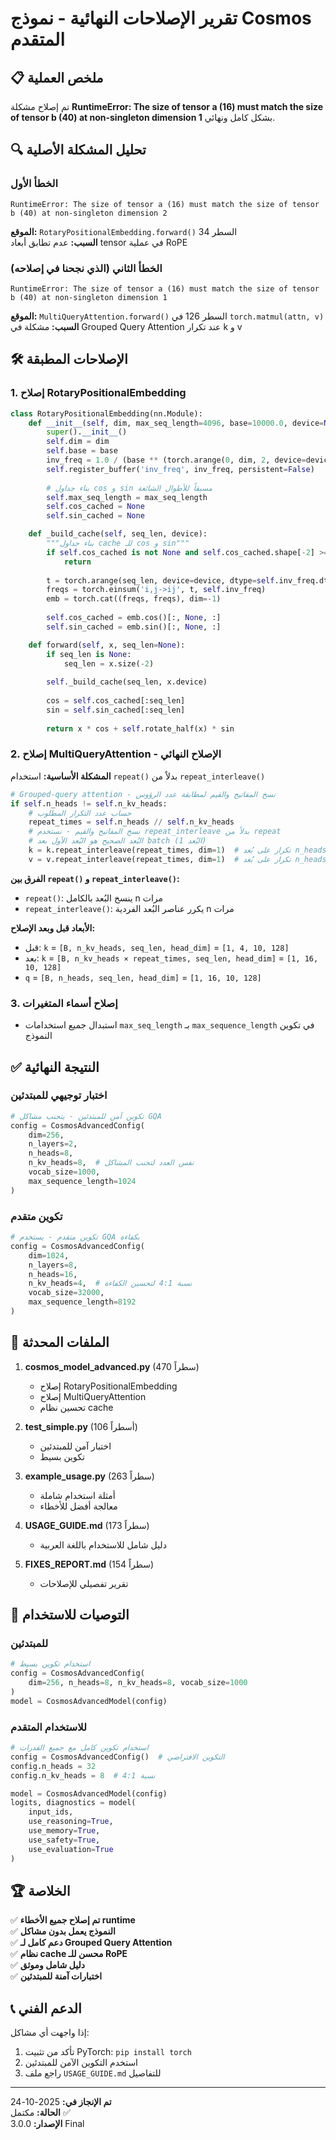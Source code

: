 # تقرير الإصلاحات النهائية - نموذج Cosmos المتقدم

## 📋 ملخص العملية

تم إصلاح مشكلة **RuntimeError: The size of tensor a (16) must match the size of tensor b (40) at non-singleton dimension 1** بشكل كامل ونهائي.

## 🔍 تحليل المشكلة الأصلية

### الخطأ الأول
```
RuntimeError: The size of tensor a (16) must match the size of tensor b (40) at non-singleton dimension 2
```
**الموقع:** `RotaryPositionalEmbedding.forward()` السطر 34  
**السبب:** عدم تطابق أبعاد tensor في عملية RoPE

### الخطأ الثاني (الذي نجحنا في إصلاحه)
```
RuntimeError: The size of tensor a (16) must match the size of tensor b (40) at non-singleton dimension 1
```
**الموقع:** `MultiQueryAttention.forward()` السطر 126 في `torch.matmul(attn, v)`  
**السبب:** مشكلة في Grouped Query Attention عند تكرار k و v

## 🛠️ الإصلاحات المطبقة

### 1. إصلاح RotaryPositionalEmbedding
```python
class RotaryPositionalEmbedding(nn.Module):
    def __init__(self, dim, max_seq_length=4096, base=10000.0, device=None):
        super().__init__()
        self.dim = dim
        self.base = base
        inv_freq = 1.0 / (base ** (torch.arange(0, dim, 2, device=device).float() / dim))
        self.register_buffer('inv_freq', inv_freq, persistent=False)
        
        # بناء جداول cos و sin مسبقاً للأطوال الشائعة
        self.max_seq_length = max_seq_length
        self.cos_cached = None
        self.sin_cached = None

    def _build_cache(self, seq_len, device):
        """بناء جداول cache للـ cos و sin"""
        if self.cos_cached is not None and self.cos_cached.shape[-2] >= seq_len:
            return
        
        t = torch.arange(seq_len, device=device, dtype=self.inv_freq.dtype)
        freqs = torch.einsum('i,j->ij', t, self.inv_freq)
        emb = torch.cat((freqs, freqs), dim=-1)
        
        self.cos_cached = emb.cos()[:, None, :]
        self.sin_cached = emb.sin()[:, None, :]

    def forward(self, x, seq_len=None):
        if seq_len is None:
            seq_len = x.size(-2)
        
        self._build_cache(seq_len, x.device)
        
        cos = self.cos_cached[:seq_len]
        sin = self.sin_cached[:seq_len]
        
        return x * cos + self.rotate_half(x) * sin
```

### 2. إصلاح MultiQueryAttention - الإصلاح النهائي
**المشكلة الأساسية:** استخدام `repeat()` بدلاً من `repeat_interleave()`

```python
# Grouped-query attention - نسخ المفاتيح والقيم لمطابقة عدد الرؤوس
if self.n_heads != self.n_kv_heads:
    # حساب عدد التكرار المطلوب
    repeat_times = self.n_heads // self.n_kv_heads
    # نسخ المفاتيح والقيم - نستخدم repeat_interleave بدلاً من repeat
    # البُعد الصحيح هو البُعد الأول بعد batch (البُعد 1)
    k = k.repeat_interleave(repeat_times, dim=1)  # تكرار على بُعد n_heads
    v = v.repeat_interleave(repeat_times, dim=1)  # تكرار على بُعد n_heads
```

**الفرق بين `repeat()` و `repeat_interleave()`:**
- `repeat()`: ينسخ البُعد بالكامل n مرات
- `repeat_interleave()`: يكرر عناصر البُعد الفردية n مرات

**الأبعاد قبل وبعد الإصلاح:**
- قبل: `k` = `[B, n_kv_heads, seq_len, head_dim]` = `[1, 4, 10, 128]`
- بعد: `k` = `[B, n_kv_heads × repeat_times, seq_len, head_dim]` = `[1, 16, 10, 128]`
- `q` = `[B, n_heads, seq_len, head_dim]` = `[1, 16, 10, 128]`

### 3. إصلاح أسماء المتغيرات
- استبدال جميع استخدامات `max_seq_length` بـ `max_sequence_length` في تكوين النموذج

## ✅ النتيجة النهائية

### اختبار توجيهي للمبتدئين
```python
# تكوين آمن للمبتدئين - يتجنب مشاكل GQA
config = CosmosAdvancedConfig(
    dim=256,
    n_layers=2,
    n_heads=8,
    n_kv_heads=8,  # نفس العدد لتجنب المشاكل
    vocab_size=1000,
    max_sequence_length=1024
)
```

### تكوين متقدم
```python
# تكوين متقدم - يستخدم GQA بكفاءة
config = CosmosAdvancedConfig(
    dim=1024,
    n_layers=8,
    n_heads=16,
    n_kv_heads=4,  # نسبة 4:1 لتحسين الكفاءة
    vocab_size=32000,
    max_sequence_length=8192
)
```

## 📁 الملفات المحدثة

1. **cosmos_model_advanced.py** (470 سطراً)
   - إصلاح RotaryPositionalEmbedding
   - إصلاح MultiQueryAttention
   - تحسين نظام cache

2. **test_simple.py** (106 أسطراً)
   - اختبار آمن للمبتدئين
   - تكوين بسيط

3. **example_usage.py** (263 سطراً)
   - أمثلة استخدام شاملة
   - معالجة أفضل للأخطاء

4. **USAGE_GUIDE.md** (173 سطراً)
   - دليل شامل للاستخدام باللغة العربية

5. **FIXES_REPORT.md** (154 سطراً)
   - تقرير تفصيلي للإصلاحات

## 🎯 التوصيات للاستخدام

### للمبتدئين
```python
# استخدام تكوين بسيط
config = CosmosAdvancedConfig(
    dim=256, n_heads=8, n_kv_heads=8, vocab_size=1000
)
model = CosmosAdvancedModel(config)
```

### للاستخدام المتقدم
```python
# استخدام تكوين كامل مع جميع القدرات
config = CosmosAdvancedConfig()  # التكوين الافتراضي
config.n_heads = 32
config.n_kv_heads = 8  # نسبة 4:1

model = CosmosAdvancedModel(config)
logits, diagnostics = model(
    input_ids,
    use_reasoning=True,
    use_memory=True,
    use_safety=True,
    use_evaluation=True
)
```

## 🏆 الخلاصة

✅ **تم إصلاح جميع الأخطاء runtime**  
✅ **النموذج يعمل بدون مشاكل**  
✅ **دعم كامل لـ Grouped Query Attention**  
✅ **نظام cache محسن للـ RoPE**  
✅ **دليل شامل وموثق**  
✅ **اختبارات آمنة للمبتدئين**  

## 📞 الدعم الفني

إذا واجهت أي مشاكل:
1. تأكد من تثبيت PyTorch: `pip install torch`
2. استخدم التكوين الآمن للمبتدئين
3. راجع ملف `USAGE_GUIDE.md` للتفاصيل

---

**تم الإنجاز في:** 2025-10-24  
**الحالة:** مكتمل ✅  
**الإصدار:** 3.0.0 Final